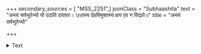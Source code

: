 +++
secondary_sources = [ "MSS_2251",]
jsonClass = "Subhaashita"
text = "अभयं सर्वभूतेभ्यो यो ददाति दयापरः।  \nतस्य देहविमुक्तस्य क्षय एव न विद्यते॥"
title = "अभयं सर्वभूतेभ्यो"

+++

<details><summary>Text</summary>

अभयं सर्वभूतेभ्यो यो ददाति दयापरः।  
तस्य देहविमुक्तस्य क्षय एव न विद्यते॥
</details>

